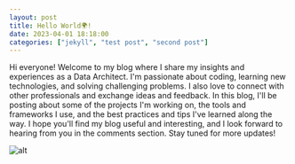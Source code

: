 ```yaml
---
layout: post
title: Hello World🌍!
date: 2023-04-01 18:18:00
categories: ["jekyll", "test post", "second post"]
---
```


Hi everyone! Welcome to my blog where I share my insights and experiences as a Data Architect. I'm passionate about coding, learning new technologies, and solving challenging problems. I also love to connect with other professionals and exchange ideas and feedback. In this blog, I'll be posting about some of the projects I'm working on, the tools and frameworks I use, and the best practices and tips I've learned along the way. I hope you'll find my blog useful and interesting, and I look forward to hearing from you in the comments section. Stay tuned for more updates!

![alt](https://i.imgur.com/v9ib2f6.jpg)